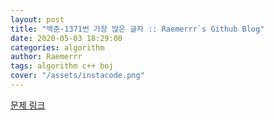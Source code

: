 ```yaml
---  
layout: post  
title: "백준-1371번 가장 많은 글자 :: Raemerrr`s Github Blog"  
date: 2020-05-03 18:29:00  
categories: algorithm  
author: Raemerrr  
tags: algorithm c++ boj 
cover: "/assets/instacode.png"  
---  
```

<a href="https://www.acmicpc.net/problem/1371" target="_blank">문제 링크</a>     
    
<script src="https://gist.github.com/Raemerrr/88aaa18ecfebdd8fd288bfb959ea98f5.js"></script>